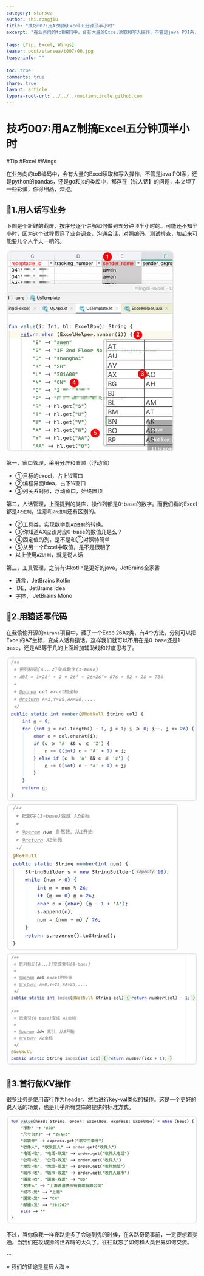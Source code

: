 ```yaml
---
category: starsea
author: shi.rongjiu
title: "技巧007:用AZ制搞Excel五分钟顶半小时"
excerpt: "在业务向的toB编码中，会有大量的Excel读取和写入操作，不管是java POI系，还是python的pandas，还是go和js的类库中，都存在【说人话】的问题，本文埋了一些彩蛋，你得细品，深挖。"

tags: [Tip, Excel, Wings]
teaser: post/starsea/t007/00.jpg
teaserinfo: ""

toc: true
comments: true
share: true
layout: article
typora-root-url: ../../../moilioncircle.github.com
---
```


# 技巧007:用AZ制搞Excel五分钟顶半小时

 #Tip #Excel #Wings

在业务向的toB编码中，会有大量的Excel读取和写入操作，不管是java POI系，还是python的pandas，还是go和js的类库中，都存在【说人话】的问题，本文埋了一些彩蛋，你得细品，深挖。

## 🦁1.用人话写业务

下图是个新鲜的截屏，按序号逐个讲解如何做到五分钟顶半小时的。可能还不知半小时，因为这个过程贯穿了业务调查，沟通会话，对照编码，测试排查，加起来可能要几个人半天一晌的。

<img src="/images/post/starsea/t007/01.png">

第一，窗口管理，采用分屏和置顶（浮动窗）

* ①目标的excel，占上½窗口
* ②编程界面Idea，占下½窗口
* ③列关系对照，浮动窗口，始终置顶

第二，人话管理，上面提到的类库，操作列都是0-base的数字。而我们看的Excel都是`AZ进制`，注意和`26进制`还有区别的。

* ②工具类，实现数字到`AZ进制`的转换。
* ③你知道AX应该对应0-base的数值几是么？
* ④固定值的列，是不是和①对照特简单
* ⑤从另一个Excel中取值，是不是很明了
* 以上使用`AZ进制`，就是说人话

第三，工具管理，之前有讲kotlin是更好的java，JetBrains全家香

* 语言，JetBrains Kotlin
* IDE，JetBrains Idea
* 字体， JetBrains Mono 

## 🦁2.用猿话写代码

在我偷偷开源的`mirana`项目中，藏了一个Excel26Az类，有4个方法，分别可以把Excel的AZ坐标，变成人话和猿话。这样我们就可以不用在是0-base还是1-base，还是AB等于几的上面增加辅助线和过度思考了。

<img src="/images/post/starsea/t007/02.png">
<img src="/images/post/starsea/t007/03.png">
<img src="/images/post/starsea/t007/04.png">

## 🦁3.首行做KV操作

很多业务是使用首行作为header，然后进行key-val类似的操作。这是一个更好的说人话的场景，也是几乎所有类库的提供的标准方式。

<img src="/images/post/starsea/t007/05.png">

不过，当你像我一样夜路走多了会碰到鬼的时候，在各路奇葩事前，一定要想着变通。当我们在攻城狮的世界嗨的太久了，往往就忘了如何和人类世界如何​交流。​

--

※ 我们的征途是星辰大海 ※